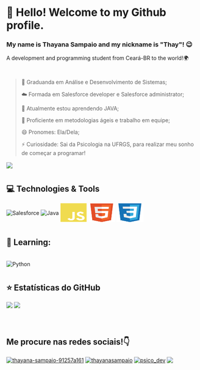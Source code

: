 # 👋 Hello! Welcome to my Github profile.
### My name is Thayana Sampaio and my nickname is "Thay"! 😉  
A development and programming student from Ceará-BR to the world!🌍

 #

 <p align="center">

>🔭 Graduanda em Análise e Desenvolvimento de Sistemas;
>
 >☁️ Formada em Salesforce developer e Salesforce administrator;
>
>🌱 Atualmente estou aprendendo JAVA; 
 >
>👯 Proficiente em metodologias ágeis e trabalho em equipe;
 >
>😄 Pronomes: Ela/Dela;
>
>⚡ Curiosidade: Sai da Psicologia na UFRGS, para realizar meu sonho de começar a programar! 
</p>


<img align="center" src="https://user-images.githubusercontent.com/107767842/202066343-1431c05f-f4d9-47c7-bb91-0711d8e261de.gif">

# 


<div style="display: inline_block">
 
  ## 💻 Technologies & Tools
  
   <img align="center" alt="Salesforce" height="50" width="70" src="https://cdn.jsdelivr.net/gh/devicons/devicon/icons/salesforce/salesforce-original.svg">   
   <img align="center" alt="Java" height="50" width="70" src="https://cdn.jsdelivr.net/gh/devicons/devicon/icons/java/java-original.svg">      
  <img align="center" alt="Js" height="50" width="70"  src="https://raw.githubusercontent.com/devicons/devicon/master/icons/javascript/javascript-plain.svg">
  <img align="center" alt="HTML" height="50" width="70"  src="https://raw.githubusercontent.com/devicons/devicon/master/icons/html5/html5-original.svg">
  <img align="center" alt="CSS" height="50" width="70"  src="https://raw.githubusercontent.com/devicons/devicon/master/icons/css3/css3-original.svg">

  <br/>
      
  #
  ## 🚀  Learning:
  <br/>
     
  <img align="center" alt="Python" height="50" width="70"  src="https://cdn.jsdelivr.net/gh/devicons/devicon/icons/python/python-original.svg">   

  <br/>        

#
## ⭐ Estatísticas do GitHub

<p alinhar = "centro">
  <img height="180em" src = "https://github-readme-stats.vercel.app/api?username=ThayanaSampaio&show_icons=true&theme=tokyonight&line_height=27">
  <img height="180em" src="https://github-readme-stats.vercel.app/api/top-langs/?username=ThayanaSampaio&layout=compact&langs_count=6&theme=tokyonight"/>

 
</p>
</div>

 <br>
 
   
 #
## Me procure nas redes sociais!👇 
<p align="left">
<a href="https://linkedin.com/in/thayana-sampaio-91257a161" target="_blank"><img align="center" src="https://raw.githubusercontent.com/rahuldkjain/github-profile-readme-generator/master/src/images/icons/Social/linked-in-alt.svg"  alt="thayana-sampaio-91257a161" height="30" width="40"></a>
<a href="https://instagram.com/thayanasampaio" target="_blank"><img align="center" src="https://raw.githubusercontent.com/rahuldkjain/github-profile-readme-generator /master/src/images/icons/Social/instagram.svg" alt="thayanasampaio" height="30" width="40" target="_blank"></a>
<a href="https://twitter.com/Psico_Dev" target="_blank"><img align="center" src="https://raw.githubusercontent.com/rahuldkjain/github-profile-readme-generator/master/src/images/icons/Social/twitter.svg" alt="psico_dev" height="30" width="40" target="_blank"></a>
<a href ="mailto:thayana.s.sampaio@gmail.com"><img align="center" src="https://img.shields.io/badge/-Gmail-%23325?style=for-the-badge&logo=gmail&logoColor=white" target="_blank"></a>
</p>

  </div>

 
